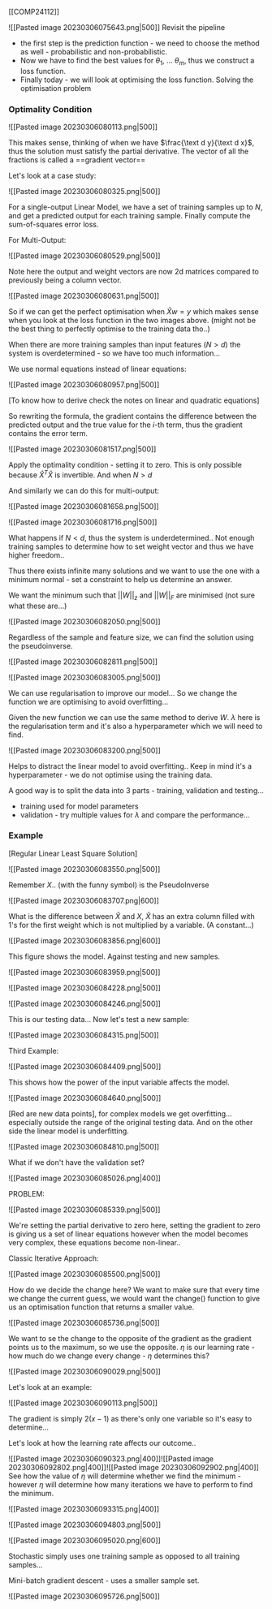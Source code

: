 [[COMP24112]]

![[Pasted image 20230306075643.png|500]]
Revisit the pipeline 
- the first step is the prediction function - we need to choose the method as well - probabilistic and non-probabilistic.
- Now we have to find the best values for $\theta_1,\ ...\ \theta_m$, thus we construct a loss function.
- Finally today - we will look at optimising the loss function. Solving the optimisation problem

### Optimality Condition

![[Pasted image 20230306080113.png|500]]

This makes sense, thinking of when we have $\frac{\text d y}{\text d x}$, thus the solution must satisfy the partial derivative.
The vector of all the fractions is called a ==gradient vector== 

Let's look at a case study:

![[Pasted image 20230306080325.png|500]]

For a single-output Linear Model, we have a set of training samples up to $N$, and get a predicted output for each training sample.
Finally compute the sum-of-squares error loss.

For Multi-Output:

![[Pasted image 20230306080529.png|500]]

Note here the output and weight vectors are now 2d matrices compared to previously being a column vector.


![[Pasted image 20230306080631.png|500]]

So if we can get the perfect optimisation when $\hat X w = y$ which makes sense when you look at the loss function in the two images above. (might not be the best thing to perfectly optimise to the training data tho..)

When there are more training samples than input features ($N > d$) the system is overdetermined - so we have too much information...

We use normal equations instead of linear equations:

![[Pasted image 20230306080957.png|500]]

[To know how to derive check the notes on linear and quadratic equations]

So rewriting the formula, the gradient contains the difference between the predicted output and the true value for the $i$-th term, thus the gradient contains the error term.

![[Pasted image 20230306081517.png|500]]

Apply the optimality condition - setting it to zero. This is only possible because $\hat X^T \hat X$ is invertible. And when $N > d$

And similarly we can do this for multi-output:

![[Pasted image 20230306081658.png|500]]

![[Pasted image 20230306081716.png|500]]

What happens if $N < d$, thus the system is underdetermined.. Not enough training samples to determine how to set weight vector and thus we have higher freedom..

Thus there exists infinite many solutions and we want to use the one with a minimum normal - set a constraint to help us determine an answer.

We want the minimum such that $||W||_z$ and $||W||_F$ are minimised (not sure what these are...)

![[Pasted image 20230306082050.png|500]]

Regardless of the sample and feature size, we can find the solution using the pseudoinverse.


![[Pasted image 20230306082811.png|500]]


![[Pasted image 20230306083005.png|500]]

We can use regularisation to improve our model... So we change the function we are optimising to avoid overfitting...

Given the new function we can use the same method to derive $W$. $\lambda$ here is the regularisation term and it's also a hyperparameter which we will need to find.

![[Pasted image 20230306083200.png|500]]

Helps to distract the linear model to avoid overfitting.. Keep in mind it's a hyperparameter - we do not optimise using the training data.

A good way is to split the data into 3 parts - training, validation and testing...
- training used for model parameters
- validation - try multiple values for $\lambda$ and compare the performance...

### Example
[Regular Linear Least Square Solution]

![[Pasted image 20230306083550.png|500]]

Remember $X..$ (with the funny symbol) is the PseudoInverse

![[Pasted image 20230306083707.png|600]]

What is the difference between $\hat X$ and $X$, $\hat X$ has an extra column filled with 1's for the first weight which is not multiplied by a variable. (A constant...)

![[Pasted image 20230306083856.png|600]]

This figure shows the model. Against testing and new samples.

![[Pasted image 20230306083959.png|500]]

![[Pasted image 20230306084228.png|500]]

![[Pasted image 20230306084246.png|500]]

This is our testing data... Now let's test a new sample:

![[Pasted image 20230306084315.png|500]]


Third Example:

![[Pasted image 20230306084409.png|500]]

This shows how the power of the input variable affects the model.

![[Pasted image 20230306084640.png|500]]

[Red are new data points], for complex models we get overfitting... especially outside the range of the original testing data. And on the other side the linear model is underfitting.

![[Pasted image 20230306084810.png|500]]

What if we don't have the validation set?

![[Pasted image 20230306085026.png|400]]

PROBLEM:

![[Pasted image 20230306085339.png|500]]

We're setting the partial derivative to zero here, setting the gradient to zero is giving us a set of linear equations however when the model becomes very complex, these equations become non-linear..

Classic Iterative Approach:

![[Pasted image 20230306085500.png|500]]

How do we decide the change here? We want to make sure that every time we change the current guess, we would want the change() function to give us an optimisation function that returns a smaller value.

![[Pasted image 20230306085736.png|500]]

We want to se the change to the opposite of the gradient as the gradient points us to the maximum, so we use the opposite. $\eta$ is our learning rate - how much do we change every change - $\eta$ determines this?

![[Pasted image 20230306090029.png|500]]

Let's look at an example:

![[Pasted image 20230306090113.png|500]]

The gradient is simply $2(x-1)$ as there's only one variable so it's easy to determine...

Let's look at how the learning rate affects our outcome..

![[Pasted image 20230306090323.png|400]]![[Pasted image 20230306092802.png|400]]![[Pasted image 20230306092902.png|400]]
See how the value of $\eta$ will determine whether we find the minimum - however $\eta$ will determine how many iterations we have to perform to find the minimum.

![[Pasted image 20230306093315.png|400]]

![[Pasted image 20230306094803.png|500]]

![[Pasted image 20230306095020.png|600]]

Stochastic simply uses one training sample as opposed to all training samples...

Mini-batch gradient descent -  uses a smaller sample set.

![[Pasted image 20230306095726.png|500]]

